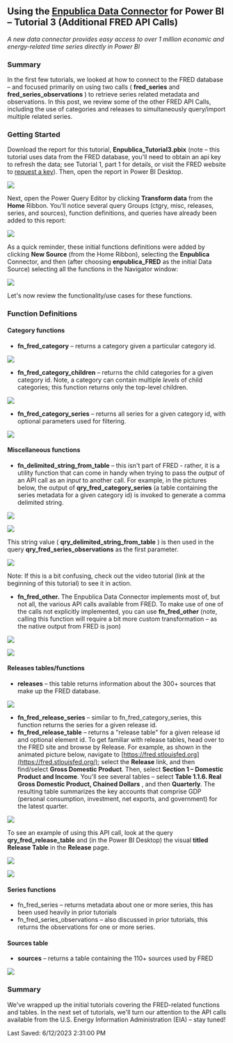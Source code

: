 ## Using the [Enpublica Data Connector](https://github.com/tylerchessman/PBI_FRED_EIA) for Power BI – Tutorial 3 (Additional FRED API Calls)

_A new data connector provides easy access to over 1 million economic and energy-related time series directly in Power BI_

### Summary

In the first few tutorials, we looked at how to connect to the FRED database – and focused primarily on using two calls ( **fred\_series** and **fred\_series\_observations** ) to retrieve series related metadata and observations. In this post, we review some of the other FRED API Calls, including the use of categories and releases to simultaneously query/import multiple related series.

### Getting Started

Download the report for this tutorial, **Enpublica\_Tutorial3.pbix** (note – this tutorial uses data from the FRED database, you'll need to obtain an api key to refresh the data; see Tutorial 1, part 1 for details, or visit the FRED website to [request a key](https://fred.stlouisfed.org/docs/api/api_key.html)). Then, open the report in Power BI Desktop.

![](RackMultipart20230612-1-5t9gl9_html_c8b3ae21e754ac75.png)

Next, open the Power Query Editor by clicking **Transform data** from the **Home** Ribbon. You'll notice several query Groups (ctgry, misc, releases, series, and sources), function definitions, and queries have already been added to this report:

![](RackMultipart20230612-1-5t9gl9_html_73e69be620c4cc87.png)

As a quick reminder, these initial functions definitions were added by clicking **New Source** (from the Home Ribbon), selecting the **Enpublica** Connector, and then (after choosing **enpublica\_FRED** as the initial Data Source) selecting all the functions in the Navigator window:

![](RackMultipart20230612-1-5t9gl9_html_2c10d283311cf82b.png)

Let's now review the functionality/use cases for these functions.

### Function Definitions

#### Category functions

- **fn\_fred\_category** – returns a category given a particular category id.

![](RackMultipart20230612-1-5t9gl9_html_211c3096e89207b3.png)

- **fn\_fred\_category\_children** – returns the child categories for a given category id. Note, a category can contain multiple _levels_ of child categories; this function returns only the top-level children.

![](RackMultipart20230612-1-5t9gl9_html_17211e4296f0a4d2.png)

- **fn\_fred\_category\_series** – returns all series for a given category id, with optional parameters used for filtering.

![](RackMultipart20230612-1-5t9gl9_html_3ad56b352cb7805.png)

#### Miscellaneous functions

- **fn\_delimited\_string\_from\_table** – this isn't part of FRED - rather, it is a utility function that can come in handy when trying to pass the _output_ of an API call as an _input_ to another call. For example, in the pictures below, the output of **qry\_fred\_category\_series** (a table containing the series metadata for a given category id) is invoked to generate a comma delimited string.

![](RackMultipart20230612-1-5t9gl9_html_b4e1a0ca605d14a2.png)

![](RackMultipart20230612-1-5t9gl9_html_64986c97dce91ef7.png)

This string value ( **qry\_delimited\_string\_from\_table** ) is then used in the query **qry\_fred\_series\_observations** as the first parameter.

![](RackMultipart20230612-1-5t9gl9_html_9aa563c5624a94c4.png)

Note: If this is a bit confusing, check out the video tutorial (link at the beginning of this tutorial) to see it in action.

- **fn\_fred\_other.** The Enpublica Data Connector implements most of, but not all, the various API calls available from FRED. To make use of one of the calls not explicitly implemented, you can use **fn\_fred\_other** (note, calling this function will require a bit more custom transformation – as the native output from FRED is json)

![](RackMultipart20230612-1-5t9gl9_html_80b4792567f9dbbf.png)

![](RackMultipart20230612-1-5t9gl9_html_4359e5a45810d2b9.png)

#### Releases tables/functions

- **releases** – this table returns information about the 300+ sources that make up the FRED database.

![](RackMultipart20230612-1-5t9gl9_html_56292345af4c554c.png)

- **fn\_fred\_release\_series** – similar to fn\_fred\_category\_series, this function returns the series for a given release id.
- **fn\_fred\_release\_table** – returns a "release table" for a given release id and optional element id. To get familiar with release tables, head over to the FRED site and browse by Release. For example, as shown in the animated picture below, navigate to [https://fred.stlouisfed.org](https://fred.stlouisfed.org/); select the **Release** link, and then find/select **Gross Domestic Product**. Then, select **Section 1 – Domestic Product and Income**. You'll see several tables – select **Table 1.1.6. Real Gross Domestic Product, Chained Dollars** , and then **Quarterly**. The resulting table summarizes the key accounts that comprise GDP (personal consumption, investment, net exports, and government) for the latest quarter.

![](RackMultipart20230612-1-5t9gl9_html_5f20b320021e3a77.gif)

To see an example of using this API call, look at the query **qry\_fred\_release\_table** and (in the Power BI Desktop) the visual **titled Release Table** in the **Release** page.

![](RackMultipart20230612-1-5t9gl9_html_887da76b4f33a768.png)

![](RackMultipart20230612-1-5t9gl9_html_7da4b5ee74a60b87.png)

#### Series functions

- fn\_fred\_series – returns metadata about one or more series, this has been used heavily in prior tutorials
- fn\_fred\_series\_observations – also discussed in prior tutorials, this returns the observations for one or more series.

#### Sources table

- **sources** – returns a table containing the 110+ sources used by FRED

![](RackMultipart20230612-1-5t9gl9_html_a69fa3644ccdc8f9.png)

### Summary

We've wrapped up the initial tutorials covering the FRED-related functions and tables. In the next set of tutorials, we'll turn our attention to the API calls available from the U.S. Energy Information Administration (EIA) – stay tuned!

Last Saved: 6/12/2023 2:31:00 PM
